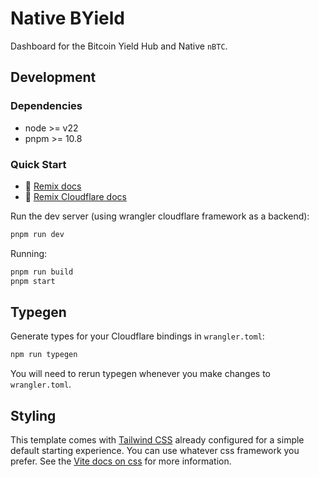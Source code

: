 # Native BYield

Dashboard for the Bitcoin Yield Hub and Native `nBTC`.

## Development

### Dependencies

- node >= v22
- pnpm >= 10.8

### Quick Start

- 📖 [Remix docs](https://remix.run/docs)
- 📖 [Remix Cloudflare docs](https://remix.run/guides/vite#cloudflare)

Run the dev server (using wrangler cloudflare framework as a backend):

```sh
pnpm run dev
```

Running:

```sh
pnpm run build
pnpm start
```

## Typegen

Generate types for your Cloudflare bindings in `wrangler.toml`:

```sh
npm run typegen
```

You will need to rerun typegen whenever you make changes to `wrangler.toml`.

## Styling

This template comes with [Tailwind CSS](https://tailwindcss.com/) already configured for a simple default starting experience. You can use whatever css framework you prefer. See the [Vite docs on css](https://vitejs.dev/guide/features.html#css) for more information.
